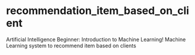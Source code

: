 # recommendation_item_based_on_client
Artificial Intelligence Beginner: Introduction to Machine Learning! Machine Learning system to recommend item based on clients
